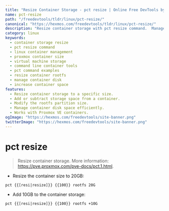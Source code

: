 ```yaml
---
title: "Resize Container Storage - pct resize | Online Free DevTools by Hexmos"
name: pct-resize
path: "/freedevtools/tldr/linux/pct-resize/"
canonical: "https://hexmos.com/freedevtools/tldr/linux/pct-resize/"
description: "Resize container storage with pct resize command.  Manage container disk space easily and efficiently using this powerful command-line tool. Free online tool, no registration required."
category: linux
keywords:
  - container storage resize
  - pct resize command
  - linux container management
  - proxmox container size
  - virtual machine storage
  - command line container tools
  - pct command examples
  - resize container rootfs
  - manage container disk
  - increase container space
features:
  - Resize container storage to a specific size.
  - Add or subtract storage space from a container.
  - Modify the rootfs partition size.
  - Manage container disk space efficiently.
  - Works with Proxmox VE containers.
ogImage: "https://hexmos.com/freedevtools/site-banner.png"
twitterImage: "https://hexmos.com/freedevtools/site-banner.png"
---
```


# pct resize

> Resize container storage.
> More information: <https://pve.proxmox.com/pve-docs/pct.1.html>.

- Resize the container size to 20GB:

`pct {{[resi|resize]}} {{100}} rootfs 20G`

- Add 10GB to the container storage:

`pct {{[resi|resize]}} {{100}} rootfs +10G`
